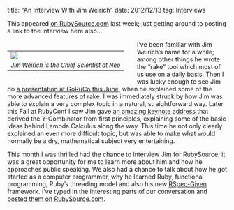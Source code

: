 title: "An Interview With Jim Weirich"
date: 2012/12/13
tag: Interviews

This appeared [on
RubySource.com](http://www.sitepoint.com/an-interview-with-jim-weirich/) last
week; just getting around to posting a link to the interview here also....

<p></p>

<div style="float: left; padding: 7px 30px 10px 0px">
<table cellpadding="0" cellspacing="0" border="0">
  <tr><td><img src="http://patshaughnessy.net/assets/2012/12/13/jim.jpg"></td></tr>
  <tr><td align="center"><small><i>Jim Weirich is the Chief Scientist at <a href="http://neo.com">Neo</a></i></small></td></tr>
</table>
</div>

I’ve been familiar with Jim Weirich’s name for a while; among other things he
wrote the “rake” tool which most of us use on a daily basis. Then I was lucky
enough to see Jim do [a presentation at GoRuCo this
June](http://www.confreaks.com/videos/988-goruco2012-power-rake), when he
explained some of the more advanced features of rake. I was immediately struck
by how Jim was able to explain a very complex topic in a natural,
straightforward way. Later this Fall at RubyConf I saw Jim gave [an amazing
keynote
address](http://www.confreaks.com/videos/1287-rubyconf2012-y-not-adventures-in-functional-programming)
that derived the Y-Combinator from first principles, explaining some of the
basic ideas behind Lambda Calculus along the way. This time he not only clearly
explained an even more difficult topic, but was able to make what would
normally be a dry, mathematical subject very entertaining.

This month I was thrilled had the chance to interview Jim for RubySource; it
was a great opportunity for me to learn more about him and how he approaches
public speaking. We also had a chance to talk about how he got started as a
computer programmer, why he learned Ruby, functional programming, Ruby’s
threading model and also his new
[RSpec-Given](https://github.com/jimweirich/rspec-given) framework. I’ve typed
in the interesting parts of our conversation and [posted them on RubySource.com](http://www.sitepoint.com/an-interview-with-jim-weirich).
